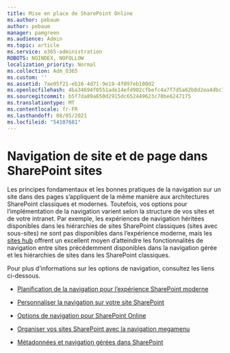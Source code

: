 ```yaml
---
title: Mise en place de SharePoint Online
ms.author: pebaum
author: pebaum
manager: pamgreen
ms.audience: Admin
ms.topic: article
ms.service: o365-administration
ROBOTS: NOINDEX, NOFOLLOW
localization_priority: Normal
ms.collection: Adm_O365
ms.custom: ''
ms.assetid: 7ae05f21-eb16-4d71-9e19-4f097eb100d2
ms.openlocfilehash: 4ba34694f0551ade14efd902cfbefc4a7f7d5a62b8d2ea4dbc70424efd772798
ms.sourcegitcommit: b5f7da89a650d2915dc652449623c78be6247175
ms.translationtype: MT
ms.contentlocale: fr-FR
ms.lasthandoff: 08/05/2021
ms.locfileid: "54107681"
---
```

# <a name="site-and-page-navigation-in-sharepoint-sites"></a>Navigation de site et de page dans SharePoint sites

Les principes fondamentaux et les bonnes pratiques de la navigation sur un site dans des pages s’appliquent de la même manière aux architectures SharePoint classiques et modernes. Toutefois, vos options pour l’implémentation de la navigation varient selon la structure de vos sites et de votre intranet. Par exemple, les expériences de navigation héritées disponibles dans les hiérarchies de sites SharePoint classiques (sites avec sous-sites) ne sont pas disponibles dans l’expérience moderne, mais les [sites hub](https://support.office.com/article/fe26ae84-14b7-45b6-a6d1-948b3966427f) offrent un excellent moyen d’atteindre les fonctionnalités de navigation entre sites précédemment disponibles dans la navigation gérée et les hiérarchies de sites dans les SharePoint classiques.

 Pour plus d’informations sur les options de navigation, consultez les liens ci-dessous.

 - [Planification de la navigation pour l’expérience SharePoint moderne](https://docs.microsoft.com/sharepoint/plan-navigation-modern-experience)

- [Personnaliser la navigation sur votre site SharePoint](https://support.office.com/article/customize-the-navigation-on-your-sharepoint-site-3cd61ae7-a9ed-4e1e-bf6d-4655f0bf25ca)

- [Options de navigation pour SharePoint Online](https://docs.microsoft.com/office365/enterprise/navigation-options-for-sharepoint-online)
 
- [Organiser vos sites SharePoint avec la navigation megamenu](https://techcommunity.microsoft.com/t5/Microsoft-SharePoint-Blog/Organize-your-SharePoint-sites-with-megamenu-navigation-and-new/ba-p/328068)

- [Métadonnées et navigation gérées dans SharePoint](https://docs.microsoft.com/sharepoint/dev/general-development/managed-metadata-and-navigation-in-sharepoint)


